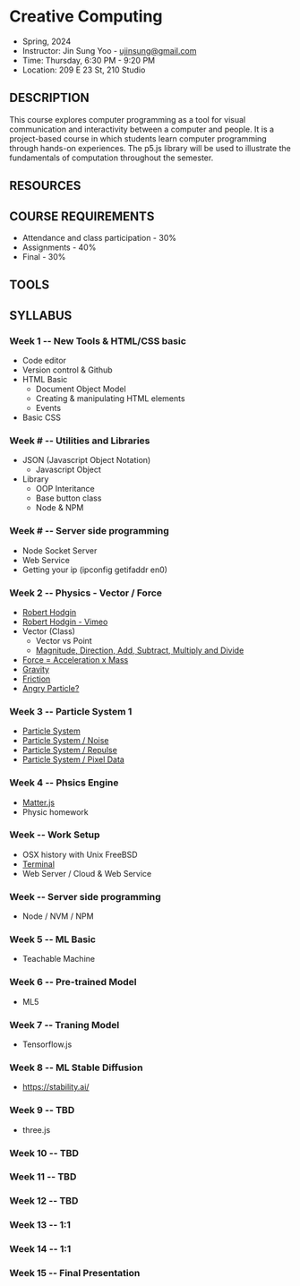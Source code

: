 # Creative Computing

- Spring, 2024
- Instructor: Jin Sung Yoo - <ujinsung@gmail.com>
- Time: Thursday, 6:30 PM - 9:20 PM
- Location: 209 E 23 St, 210 Studio

## DESCRIPTION

This course explores computer programming as a tool for visual communication and interactivity between a computer and people. It is a project-based course in which students learn computer programming through hands-on experiences. The p5.js library will be used to illustrate the fundamentals of computation throughout the semester.

## RESOURCES

## COURSE REQUIREMENTS

- Attendance and class participation - 30%
- Assignments - 40%
- Final - 30%

## TOOLS

## SYLLABUS

### Week 1 -- New Tools & HTML/CSS basic

- Code editor
- Version control & Github
- HTML Basic
  - Document Object Model
  - Creating & manipulating HTML elements
  - Events
- Basic CSS

### Week # -- Utilities and Libraries

- JSON (Javascript Object Notation)
  - Javascript Object
- Library
  - OOP Interitance
  - Base button class
  - Node & NPM

### Week # -- Server side programming

- Node Socket Server
- Web Service
- Getting your ip (ipconfig getifaddr en0)

### Week 2 -- Physics - Vector / Force

- [Robert Hodgin](http://roberthodgin.com/)
- [Robert Hodgin - Vimeo](https://vimeo.com/flight404/)
- Vector (Class)
  - Vector vs Point
  - [Magnitude, Direction, Add, Subtract, Multiply and Divide](https://editor.p5js.org/jinsung/sketches/BJDUbJpa7)
- [Force = Acceleration x Mass](https://editor.p5js.org/jinsung/sketches/K_1gJXsf_)
- [Gravity](https://editor.p5js.org/jinsung/sketches/L7CliUcrQ)
- [Friction](https://editor.p5js.org/jinsung/sketches/K_1gJXsf_)
- [Angry Particle?](https://editor.p5js.org/jinsung/sketches/B1d8CSJyE)

### Week 3 -- Particle System 1

- [Particle System](https://editor.p5js.org/jinsung/sketches/Gn1YNnTkn)
- [Particle System / Noise](https://editor.p5js.org/jinsung/sketches/4wONJkuBy)
- [Particle System / Repulse](https://editor.p5js.org/jinsung/sketches/VX43gPQuD)
- [Particle System / Pixel Data](https://editor.p5js.org/jinsung/sketches/h-D0R-3-H)

### Week 4 -- Phsics Engine

- [Matter.js](https://brm.io/matter-js/)
- Physic homework

### Week -- Work Setup

- OSX history with Unix FreeBSD 
- [Terminal](https://github.com/0nn0/terminal-mac-cheatsheet?tab=readme-ov-file#english-version)
- Web Server / Cloud & Web Service

### Week -- Server side programming

- Node / NVM / NPM

### Week 5 -- ML Basic

- Teachable Machine

### Week 6 -- Pre-trained Model

- ML5

### Week 7 -- Traning Model

- Tensorflow.js

### Week 8 -- ML Stable Diffusion

- https://stability.ai/

### Week 9 -- TBD

- three.js

### Week 10 -- TBD

### Week 11 -- TBD

### Week 12 -- TBD

### Week 13 -- 1:1

### Week 14 -- 1:1

### Week 15 -- Final Presentation
